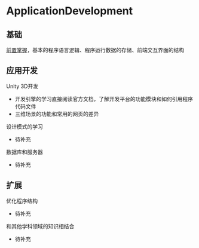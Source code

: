 # ApplicationDevelopment
## 基础
[前置掌握](https://github.com/DigitalMediaRD/OverView#%E5%BA%94%E7%94%A8%E5%BC%80%E5%8F%91%E4%B8%BA%E4%B8%BB)，基本的程序语言逻辑、程序运行数据的存储、前端交互界面的结构

## 应用开发
Unity 3D开发
- 开发引擎的学习直接阅读官方文档，了解开发平台的功能模块和如何引用程序代码文件
- 三维场景的功能和常用的网页的差异

设计模式的学习
- 待补充

数据库和服务器
- 待补充

## 扩展
优化程序结构
- 待补充

和其他学科领域的知识相结合
- 待补充